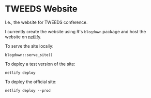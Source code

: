 # TWEEDS Website

I.e., the website for TWEEDS conference.

I currently create the website using R's `blogdown` package and host the website on [netlify](https://www.netlify.com).

To serve the site locally:
```{r}
blogdown::serve_site()
```

To deploy a test version of the site:
```{sh}
netlify deploy
```

To deploy the official site:
```{sh}
netlify deploy --prod
```
